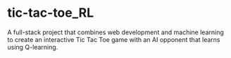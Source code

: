 # tic-tac-toe_RL
A full-stack project that combines web development and machine learning to create an interactive Tic Tac Toe game with an AI opponent that learns using Q-learning.
